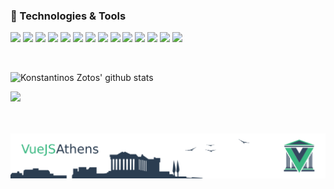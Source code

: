<!--
**zotosk/zotosk** is a ✨ _special_ ✨ repository because its `README.md` (this file) appears on your GitHub profile. -->

### 🔧 Technologies & Tools


![](https://img.shields.io/badge/code-JavaScript-informational?style=flat&logo=javascript&logoColor=white&color=41B883)
![](https://img.shields.io/badge/code-Vue.js-informational?style=flat&logo=Vue.js&logoColor=white&color=41B883)
![](https://img.shields.io/badge/code-PHP-informational?style=flat&logo=php&logoColor=white&color=41B883)
![](https://img.shields.io/badge/code-Laravel-informational?style=flat&logo=laravel&logoColor=white&color=41B883)
![](https://img.shields.io/badge/tool-MySQL-informational?style=flat&logo=MySql&logoColor=white&color=41B883)
![](https://img.shields.io/badge/code-jQuery-informational?style=flat&logo=jQuery&logoColor=white&color=41B883)
![](https://img.shields.io/badge/code-Sass-informational?style=flat&logo=Sass&logoColor=white&color=41B883)
![](https://img.shields.io/badge/tool-HTML5-informational?style=flat&logo=HTML5&logoColor=white&color=41B883)
![](https://img.shields.io/badge/code-CSS3-informational?style=flat&logo=CSS3&logoColor=white&color=41B883)
![](https://img.shields.io/badge/tool-Heroku-informational?style=flat&logo=Heroku&logoColor=white&color=41B883)
![](https://img.shields.io/badge/code-Java-informational?style=flat&logo=Java&logoColor=white&color=41B883)
![](https://img.shields.io/badge/tool-Docker-informational?style=flat&logo=docker&logoColor=white&color=2bbc8a)
![](https://img.shields.io/badge/OS-Linux-informational?style=flat&logo=linux&logoColor=white&color=2bbc8a)
![](https://img.shields.io/badge/OS-Windows-informational?style=flat&logo=Windows&logoColor=white&color=2bbc8a)


<br/>

![Konstantinos Zotos' github stats](https://github-readme-stats.vercel.app/api?username=zotosk&show_icons=true&theme=vue-dark&count_private=true&include_all_commits=true&hide=contribs,issues)

<img src="https://wakatime.com/share/@kzotos/b0364e35-5e1f-4814-830d-0ec43dffa8fe.svg" height=400>

<br/>
<br/>
<br/>

![Screenshot](vueathens_.png)



